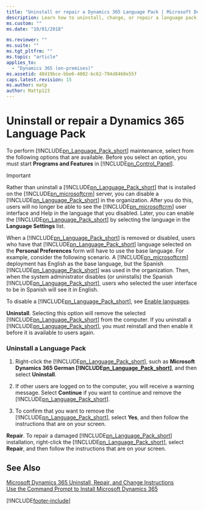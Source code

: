 ```yaml
---
title: "Uninstall or repair a Dynamics 365 Language Pack | Microsoft Docs"
description: Learn how to uninstall, change, or repair a language pack with Dynamics 365 Customer Engagement (on-premises) 
ms.custom: ""
ms.date: "10/01/2018"

ms.reviewer: ""
ms.suite: ""
ms.tgt_pltfrm: ""
ms.topic: "article"
applies_to: 
  - "Dynamics 365 (on-premises)"
ms.assetid: 48d19bce-bbe6-4002-bc62-794d8460e55f
caps.latest.revision: 15
ms.author: matp
author: Mattp123
---
```

# Uninstall or repair a Dynamics 365 Language Pack



To perform [!INCLUDE[pn_Language_Pack_short](../includes/pn-language-pack-short.md)] maintenance, select from the following options that are available. Before you select an option, you must start **Programs and Features** in [!INCLUDE[pn_Control_Panel](../includes/pn-control-panel.md)].  
  
> [!IMPORTANT]
>  Rather than uninstall a [!INCLUDE[pn_Language_Pack_short](../includes/pn-language-pack-short.md)] that is installed on the [!INCLUDE[pn_microsoftcrm](../includes/pn-microsoftcrm.md)] server, you can disable a [!INCLUDE[pn_Language_Pack_short](../includes/pn-language-pack-short.md)] in the organization. After you do this, users will no longer be able to see the [!INCLUDE[pn_microsoftcrm](../includes/pn-microsoftcrm.md)] user interface and Help in the language that you disabled. Later, you can enable the [!INCLUDE[pn_Language_Pack_short](../includes/pn-language-pack-short.md)] by selecting the language in the **Language Settings** list.  
  
 When a [!INCLUDE[pn_Language_Pack_short](../includes/pn-language-pack-short.md)] is removed or disabled, users who have that [!INCLUDE[pn_Language_Pack_short](../includes/pn-language-pack-short.md)] language selected on the **Personal Preferences** form will have to use the base language. For example, consider the following scenario. A [!INCLUDE[pn_microsoftcrm](../includes/pn-microsoftcrm.md)] deployment has English as the base language, but the Spanish [!INCLUDE[pn_Language_Pack_short](../includes/pn-language-pack-short.md)] was used in the organization. Then, when the system administrator disables (or uninstalls) the Spanish [!INCLUDE[pn_Language_Pack_short](../includes/pn-language-pack-short.md)], users who selected the user interface to be in Spanish will see it in English.  
  
 To disable a [!INCLUDE[pn_Language_Pack_short](../includes/pn-language-pack-short.md)], see [Enable languages](../admin/enable-languages.md).  
  
 **Uninstall**. Selecting this option will remove the selected [!INCLUDE[pn_Language_Pack_short](../includes/pn-language-pack-short.md)] from the computer. If you uninstall a [!INCLUDE[pn_Language_Pack_short](../includes/pn-language-pack-short.md)], you must reinstall and then enable it before it is available to users again.  
  
### Uninstall a Language Pack  
  
1.  Right-click the [!INCLUDE[pn_Language_Pack_short](../includes/pn-language-pack-short.md)], such as **Microsoft Dynamics 365 German [!INCLUDE[pn_Language_Pack_short](../includes/pn-language-pack-short.md)]**, and then select **Uninstall**.  
  
2.  If other users are logged on to the computer, you will receive a warning message. Select **Continue** if you want to continue and remove the [!INCLUDE[pn_Language_Pack_short](../includes/pn-language-pack-short.md)].  
  
3.  To confirm that you want to remove the [!INCLUDE[pn_Language_Pack_short](../includes/pn-language-pack-short.md)], select **Yes**, and then follow the instructions that are on your screen.  
  
 **Repair**. To repair a damaged [!INCLUDE[pn_Language_Pack_short](../includes/pn-language-pack-short.md)] installation, right-click the [!INCLUDE[pn_Language_Pack_short](../includes/pn-language-pack-short.md)], select **Repair**, and then follow the instructions that are on your screen.  
  
## See Also  
 [Microsoft Dynamics 365 Uninstall, Repair, and Change Instructions](uninstall-repair-and-change-microsoft-dynamics-365.md)   </br>
 [Use the Command Prompt to Install Microsoft Dynamics 365](use-command-prompt-install-dynamics-365-server.md)



[!INCLUDE[footer-include](../../../includes/footer-banner.md)]

